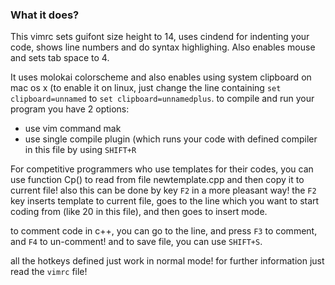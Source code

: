 ### What it does?
This vimrc sets guifont size height to 14, uses cindend for indenting your code, shows line numbers and do syntax highlighing. Also enables mouse and sets tab space to 4.

It uses molokai colorscheme and also enables using system clipboard on mac os x (to enable it on linux, just change the line containing `set clipboard=unnamed` to `set clipboard=unnamedplus`. to compile and run your program you have 2 options:
- use vim command mak
- use single compile plugin (which runs your code with defined compiler in this file by using `SHIFT+R`

For competitive programmers who use templates for their codes, you can use function Cp() to read from file newtemplate.cpp and then copy it to current file! also this can be done by key `F2` in a more pleasant way! the `F2` key inserts template to current file, goes to the line which you want to start coding from (like 20 in this file), and then goes to insert mode.

to comment code in c++, you can go to the line, and press `F3` to comment, and `F4` to un-comment! and to save file, you can use `SHIFT+S`.

all the hotkeys defined just work in normal mode! for further information just read the `vimrc` file!